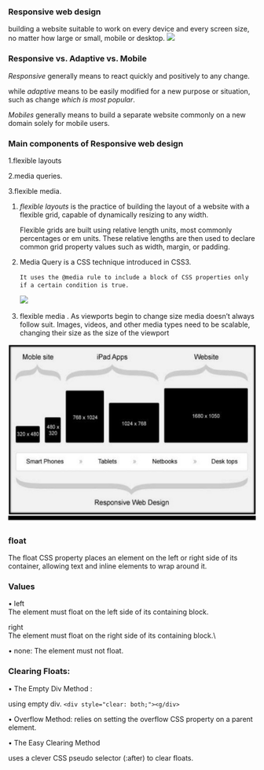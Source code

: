 ### Responsive web design

building a website suitable to work on every device and every screen size, no matter how large or small, mobile or desktop.
![](https://lh3.googleusercontent.com/proxy/JDJA2E4LV0UjVAzKIO0Mlfk33musUNISYWV4W5BbJF4Pt_S4cYVOoNE4QBKdckXJ2ZHY38MGU2TGpRQ410v6mw6flxySPkFkzt6PT6EbEjD03qxFwJaDtYywNL-YqOh9YwXdUXbd)

### Responsive vs. Adaptive vs. Mobile

_Responsive_ generally means to react quickly and positively to any change.

while _adaptive_ means to be easily
modified for a new purpose or situation, such as change _which is most popular_.

_Mobiles_ generally means to build a separate website commonly on a new domain solely for mobile users.

### Main components of Responsive web design

1.flexible layouts

2.media queries.

3.flexible media.

1.  _flexible layouts_ is the practice of building the layout of a website with a flexible grid, capable of dynamically resizing to any width.

    Flexible grids are built using relative length units, most commonly percentages or em units. These relative lengths are then used to declare common grid property values such as width, margin, or padding.

2.  Media Query
    is a CSS technique introduced in CSS3.

        It uses the @media rule to include a block of CSS properties only if a certain condition is true.

    ![](https://i.ibb.co/HzMkqxr/media.png)

3.  flexible media
    . As viewports begin to change size media doesn’t always follow suit. Images, videos, and other media types need to be scalable, changing their size as the size of the viewport

![](./img/px.png)

### float

The float CSS property places an element on the left or right side of its container, allowing text and inline elements to wrap around it.

### Values

• left\
The element must float on the left side of its containing block.

right\
The element must float on the right side of its containing block.\

• none:
The element must not float.

### Clearing Floats:

• The Empty Div Method :

using empty div. `<div style="clear: both;"><g/div>`

• Overflow Method:
relies on setting the overflow CSS property on a parent element.

• The Easy Clearing Method

uses a clever CSS pseudo selector (:after) to clear floats.
